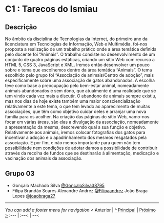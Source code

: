 # C1 : Tarecos do Ismiau

## Descrição
No âmbito da disciplina de Tecnologias da Internet, do primeiro ano da licenciatura em Tecnologias de Informação, Web e Multimédia, foi-nos proposta a realização de um trabalho prático onde a área temática definida pelo docente foi “Animais”. O trabalho consiste no desenvolvimento de um conjunto de quatro páginas estáticas, criando um sitio Web com recurso a HTML 5, CSS 3, JavaScript e XML.
Iremos então desenvolver um pouco sobre o tema que escolhemos dentro da área temática “Animais”. O tema escolhido pelo grupo foi “Associação de animais/Centro de adoção”, mais especificamente sobre uma associação de gatos abandonados. A escolha teve como base a preocupação pelo bem-estar animal, nomeadamente animais abandonados e sem dono, que atualmente é uma realidade que se tem vindo cada vez mais a discutir. O abandono de animais sempre existiu, mas nos dias de hoje existe também uma maior consciencialização relativamente a este tema, o que tem levado ao aparecimento de muitas associações, que têm como objetivo cuidar deles e arranjar uma nova família para os acolher. 
Na criação das páginas do sítio Web, vamo-nos focar em várias áreas, são elas a divulgação da associação, nomeadamente a apresentação da mesma, descrevendo qual a sua função e objetivo. Relativamente aos animais, iremos colocar fotografias dos gatos para incentivar a adoção e o apadrinhamento dos mesmos resgatados pela associação. E por fim, e não menos importante para quem não tem possibilidade nem condições de adotar damos a possibilidade de contribuir através da recolha de fundos que se destinarão à alimentação, medicação e vacinação dos animais da associação. 



## Grupo 03

* Gonçalo Machado Silva [@GoncaloSilva38795](https://github.com/GoncaloSilva38795)
* Filipa Brandão Soares Alexandre Andrez [@Filipaandrez](https://github.com/Filipaandrez)
  João Braga Lopes [@joaobraga27](https://github.com/Filipaandrez)



---
_You can add a footer menu for navigation_ 
< Anterior | [^ Principal](../../../) | [Próximo >](c2.md)
:--- | :---: | ---: 